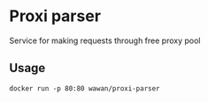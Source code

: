 # Proxi parser

Service for making requests through free proxy pool

## Usage

```
docker run -p 80:80 wawan/proxi-parser
```
